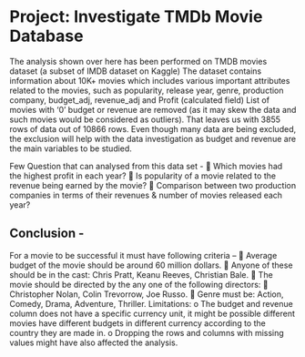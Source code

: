 # Project: Investigate TMDb Movie Database

The analysis shown over here has been performed on TMDB movies dataset (a subset of IMDB dataset on Kaggle)
The dataset contains information about 10K+ movies which includes various important attributes related to the movies, such as popularity, release year, genre, production company, budget_adj, revenue_adj and Profit (calculated field)
List of movies with ‘0’ budget or revenue are removed (as it may skew the data and such movies would be considered as outliers). That leaves us with 3855 rows of data out of 10866 rows. Even though many data are being excluded, the exclusion will help with the data investigation as budget and revenue are the main variables to be studied.

Few Question that can analysed from this data set -
 Which movies had the highest profit in each year?
 Is popularity of a movie related to the revenue being earned by the movie?
 Comparison between two production companies in terms of their revenues & number of movies released each year?

## Conclusion - 
For a movie to be successful it must have following criteria –
 Average budget of the movie should be around 60 million dollars.
 Anyone of these should be in the cast: Chris Pratt, Keanu Reeves, Christian Bale.
 The movie should be directed by the any one of the following directors:
 Christopher Nolan, Colin Trevorrow, Joe Russo.
 Genre must be: Action, Comedy, Drama, Adventure, Thriller.
Limitations:
o The budget and revenue column does not have a specific currency unit, it might be possible different movies have different budgets in different currency according to the country they are made in.
o Dropping the rows and columns with missing values might have also affected the analysis.
